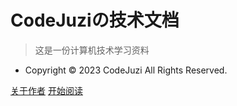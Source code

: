 <!-- _coverpage.md -->

# CodeJuziの技术文档
> 这是一份计算机技术学习资料

- Copyright © 2023 CodeJuzi All Rights Reserved.

<!-- [GitHub](https://github.com/dingxinliang88) -->
[关于作者](ABOUTME.md)
[开始阅读](README.md)

<!-- background color -->

<!-- ![color](#292929) -->